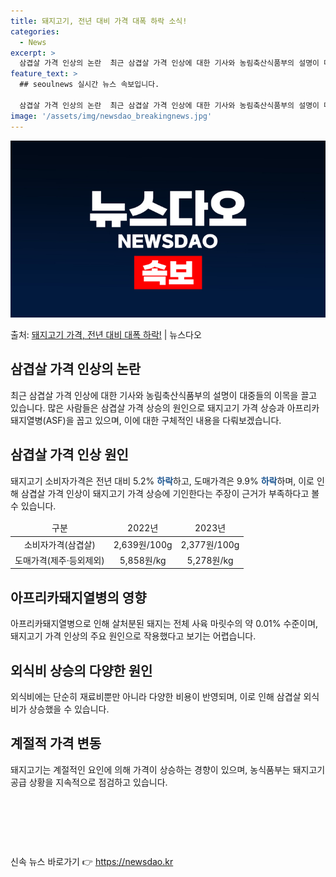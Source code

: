 ```yaml
---
title: 돼지고기, 전년 대비 가격 대폭 하락 소식!
categories:
  - News
excerpt: >
  삼겹살 가격 인상의 논란  최근 삼겹살 가격 인상에 대한 기사와 농림축산식품부의 설명이 대중들의 이목을 끌고…
feature_text: >
  ## seoulnews 실시간 뉴스 속보입니다.

  삼겹살 가격 인상의 논란  최근 삼겹살 가격 인상에 대한 기사와 농림축산식품부의 설명이 대중들의 이목을 끌고…
image: '/assets/img/newsdao_breakingnews.jpg'
---
```


![뉴스다오 속보](/assets/img/newsdao_breakingnews.jpg)

<p>출처: <a href="https://newsdao.kr/4204" rel="dofollow">돼지고기 가격, 전년 대비 대폭 하락!</a> | 뉴스다오</p>

<h2 data-ke-size="size26">삼겹살 가격 인상의 논란</h2>
<p data-ke-size="size16">최근 삼겹살 가격 인상에 대한 기사와 농림축산식품부의 설명이 대중들의 이목을 끌고 있습니다. 많은 사람들은 삼겹살 가격 상승의 원인으로 돼지고기 가격 상승과 아프리카돼지열병(ASF)을 꼽고 있으며, 이에 대한 구체적인 내용을 다뤄보겠습니다.</p>

<h2 data-ke-size="size24">삼겹살 가격 인상 원인</h2>
<p data-ke-size="size16">돼지고기 소비자가격은 전년 대비 5.2% <b><span style="color: #1a5490;">하락</span></b>하고, 도매가격은 9.9% <b><span style="color: #1a5490;">하락</span></b>하며, 이로 인해 삼겹살 가격 인상이 돼지고기 가격 상승에 기인한다는 주장이 근거가 부족하다고 볼 수 있습니다.</p>
<table>
<thead>
<tr>
<td style="text-align: center;">구분</td>
<td style="text-align: center;">2022년</td>
<td style="text-align: center;">2023년</td>
</tr>
</thead>
<tbody>
<tr>
<td style="text-align: center;">소비자가격(삼겹살)</td>
<td style="text-align: center;">2,639원/100g</td>
<td style="text-align: center;">2,377원/100g</td>
</tr>
<tr>
<td style="text-align: center;">도매가격(제주·등외제외)</td>
<td style="text-align: center;">5,858원/kg</td>
<td style="text-align: center;">5,278원/kg</td>
</tr>
</tbody>
</table>

<h2 data-ke-size="size24">아프리카돼지열병의 영향</h2>
<p data-ke-size="size16">아프리카돼지열병으로 인해 살처분된 돼지는 전체 사육 마릿수의 약 0.01% 수준이며, 돼지고기 가격 인상의 주요 원인으로 작용했다고 보기는 어렵습니다.</p>

<h2 data-ke-size="size24">외식비 상승의 다양한 원인</h2>
<p data-ke-size="size16">외식비에는 단순히 재료비뿐만 아니라 다양한 비용이 반영되며, 이로 인해 삼겹살 외식비가 상승했을 수 있습니다.</p>

<h2 data-ke-size="size24">계절적 가격 변동</h2>
<p data-ke-size="size16">돼지고기는 계절적인 요인에 의해 가격이 상승하는 경향이 있으며, 농식품부는 돼지고기 공급 상황을 지속적으로 점검하고 있습니다.</p>
<p data-ke-size="size16">&nbsp;</p>
<p data-ke-size="size16">&nbsp;</p>
<p data-ke-size="size16">&nbsp;</p> 

신속 뉴스 바로가기 👉 <a href="https://newsdao.kr" rel="dofollow">https://newsdao.kr</a>


